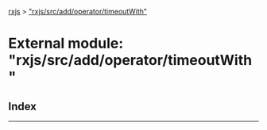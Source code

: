 [rxjs](../README.md) > ["rxjs/src/add/operator/timeoutWith"](../modules/_rxjs_src_add_operator_timeoutwith_.md)

# External module: "rxjs/src/add/operator/timeoutWith"

## Index

---

